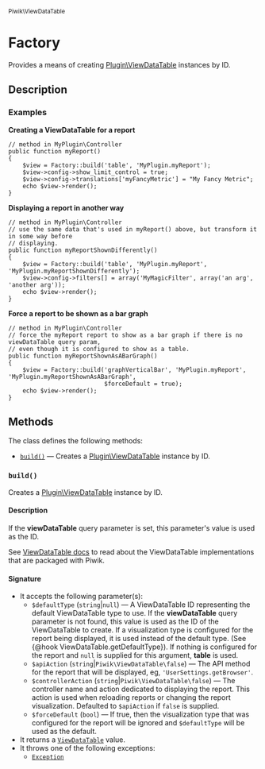 <small>Piwik\ViewDataTable</small>

Factory
=======

Provides a means of creating [Plugin\ViewDataTable](/api-reference/Piwik/Plugin/ViewDataTable) instances by ID.

Description
-----------

### Examples

**Creating a ViewDataTable for a report**

    // method in MyPlugin\Controller
    public function myReport()
    {
        $view = Factory::build('table', 'MyPlugin.myReport');
        $view->config->show_limit_control = true;
        $view->config->translations['myFancyMetric'] = "My Fancy Metric";
        echo $view->render();
    }

**Displaying a report in another way**

    // method in MyPlugin\Controller
    // use the same data that's used in myReport() above, but transform it in some way before
    // displaying.
    public function myReportShownDifferently()
    {
        $view = Factory::build('table', 'MyPlugin.myReport', 'MyPlugin.myReportShownDifferently');
        $view->config->filters[] = array('MyMagicFilter', array('an arg', 'another arg'));
        echo $view->render();
    }

**Force a report to be shown as a bar graph**

    // method in MyPlugin\Controller
    // force the myReport report to show as a bar graph if there is no viewDataTable query param,
    // even though it is configured to show as a table.
    public function myReportShownAsABarGraph()
    {
        $view = Factory::build('graphVerticalBar', 'MyPlugin.myReport', 'MyPlugin.myReportShownAsABarGraph',
                               $forceDefault = true);
        echo $view->render();
    }

Methods
-------

The class defines the following methods:

- [`build()`](#build) &mdash; Creates a [Plugin\ViewDataTable](/api-reference/Piwik/Plugin/ViewDataTable) instance by ID.

<a name="build" id="build"></a>
<a name="build" id="build"></a>
### `build()`

Creates a [Plugin\ViewDataTable](/api-reference/Piwik/Plugin/ViewDataTable) instance by ID.

#### Description

If the **viewDataTable** query parameter is set,
this parameter's value is used as the ID.

See [ViewDataTable docs](#) to read about the ViewDataTable implementations that are packaged with Piwik.

#### Signature

- It accepts the following parameter(s):
    - `$defaultType` (`string`|`null`) &mdash; A ViewDataTable ID representing the default ViewDataTable type to use. If the **viewDataTable** query parameter is not found, this value is used as the ID of the ViewDataTable to create. If a visualization type is configured for the report being displayed, it is used instead of the default type. (See {@hook ViewDataTable.getDefaultType}). If nothing is configured for the report and `null` is supplied for this argument, **table** is used.
    - `$apiAction` (`string`|`Piwik\ViewDataTable\false`) &mdash; The API method for the report that will be displayed, eg, `'UserSettings.getBrowser'`.
    - `$controllerAction` (`string`|`Piwik\ViewDataTable\false`) &mdash; The controller name and action dedicated to displaying the report. This action is used when reloading reports or changing the report visualization. Defaulted to `$apiAction` if `false` is supplied.
    - `$forceDefault` (`bool`) &mdash; If true, then the visualization type that was configured for the report will be ignored and `$defaultType` will be used as the default.
- It returns a [`ViewDataTable`](../../Piwik/Plugin/ViewDataTable.md) value.
- It throws one of the following exceptions:
    - [`Exception`](http://php.net/class.Exception)

